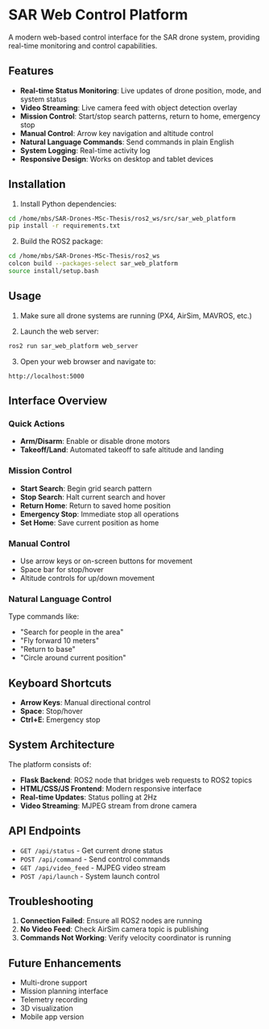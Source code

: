 # SAR Web Control Platform

A modern web-based control interface for the SAR drone system, providing real-time monitoring and control capabilities.

## Features

- **Real-time Status Monitoring**: Live updates of drone position, mode, and system status
- **Video Streaming**: Live camera feed with object detection overlay
- **Mission Control**: Start/stop search patterns, return to home, emergency stop
- **Manual Control**: Arrow key navigation and altitude control
- **Natural Language Commands**: Send commands in plain English
- **System Logging**: Real-time activity log
- **Responsive Design**: Works on desktop and tablet devices

## Installation

1. Install Python dependencies:
```bash
cd /home/mbs/SAR-Drones-MSc-Thesis/ros2_ws/src/sar_web_platform
pip install -r requirements.txt
```

2. Build the ROS2 package:
```bash
cd /home/mbs/SAR-Drones-MSc-Thesis/ros2_ws
colcon build --packages-select sar_web_platform
source install/setup.bash
```

## Usage

1. Make sure all drone systems are running (PX4, AirSim, MAVROS, etc.)

2. Launch the web server:
```bash
ros2 run sar_web_platform web_server
```

3. Open your web browser and navigate to:
```
http://localhost:5000
```

## Interface Overview

### Quick Actions
- **Arm/Disarm**: Enable or disable drone motors
- **Takeoff/Land**: Automated takeoff to safe altitude and landing

### Mission Control
- **Start Search**: Begin grid search pattern
- **Stop Search**: Halt current search and hover
- **Return Home**: Return to saved home position
- **Emergency Stop**: Immediate stop all operations
- **Set Home**: Save current position as home

### Manual Control
- Use arrow keys or on-screen buttons for movement
- Space bar for stop/hover
- Altitude controls for up/down movement

### Natural Language Control
Type commands like:
- "Search for people in the area"
- "Fly forward 10 meters"
- "Return to base"
- "Circle around current position"

## Keyboard Shortcuts

- **Arrow Keys**: Manual directional control
- **Space**: Stop/hover
- **Ctrl+E**: Emergency stop

## System Architecture

The platform consists of:
- **Flask Backend**: ROS2 node that bridges web requests to ROS2 topics
- **HTML/CSS/JS Frontend**: Modern responsive interface
- **Real-time Updates**: Status polling at 2Hz
- **Video Streaming**: MJPEG stream from drone camera

## API Endpoints

- `GET /api/status` - Get current drone status
- `POST /api/command` - Send control commands
- `GET /api/video_feed` - MJPEG video stream
- `POST /api/launch` - System launch control

## Troubleshooting

1. **Connection Failed**: Ensure all ROS2 nodes are running
2. **No Video Feed**: Check AirSim camera topic is publishing
3. **Commands Not Working**: Verify velocity coordinator is running

## Future Enhancements

- Multi-drone support
- Mission planning interface
- Telemetry recording
- 3D visualization
- Mobile app version